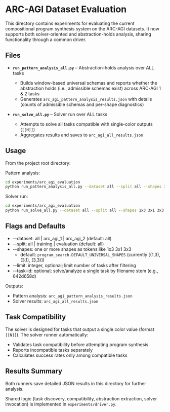 # ARC-AGI Dataset Evaluation

This directory contains experiments for evaluating the current compositional program synthesis system on the ARC-AGI datasets. It now supports both solver-oriented and abstraction-holds analysis, sharing functionality through a common driver.

## Files

- **`run_pattern_analysis_all.py`** – Abstraction-holds analysis over ALL tasks
  - Builds window-based universal schemas and reports whether the abstraction holds (i.e., admissible schemas exist) across ARC-AGI 1 & 2 tasks
  - Generates `arc_agi_pattern_analysis_results.json` with details (counts of admissible schemas and per-shape diagnostics)

- **`run_solve_all.py`** – Solver run over ALL tasks
  - Attempts to solve all tasks compatible with single-color outputs (`[[N]]`)
  - Aggregates results and saves to `arc_agi_all_results.json`

## Usage

From the project root directory:

Pattern analysis:
```bash
cd experiments/arc_agi_evaluation
python run_pattern_analysis_all.py --dataset all --split all --shapes 1x3 3x1 3x3 --limit 50
```

Solver run:
```bash
cd experiments/arc_agi_evaluation
python run_solve_all.py --dataset all --split all --shapes 1x3 3x1 3x3 --limit 50
```

## Flags and Defaults

- --dataset: all | arc_agi_1 | arc_agi_2 (default: all)
- --split: all | training | evaluation (default: all)
- --shapes: one or more shapes as tokens like 1x3 3x1 3x3
  - default: `program_search.DEFAULT_UNIVERSAL_SHAPES` (currently [(1,3), (3,1), (3,3)])
- --limit: integer, optional; limit number of tasks after filtering
- --task-id: optional; solve/analyze a single task by filename stem (e.g., 642d658d)

Outputs:
- Pattern analysis: `arc_agi_pattern_analysis_results.json`
- Solver results: `arc_agi_all_results.json`

## Task Compatibility

The solver is designed for tasks that output a single color value (format `[[N]]`). The solver runner automatically:
- Validates task compatibility before attempting program synthesis
- Reports incompatible tasks separately
- Calculates success rates only among compatible tasks

## Results Summary

Both runners save detailed JSON results in this directory for further analysis.

Shared logic (task discovery, compatibility, abstraction extraction, solver invocation) is implemented in `experiments/driver.py`.
